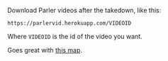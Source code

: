 Download Parler videos after the takedown, like this:

```
https://parlervid.herokuapp.com/VIDEOID
```

Where `VIDEOID` is the id of the video you want.

Goes great with [this map](https://parlervid.herokuapp.com/).
